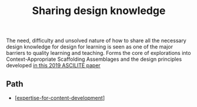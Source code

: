 ﻿---
backlinks:
- title: Sense
  url: /sense/sense.html
title: Sharing design knowledge
---
The need, difficulty and unsolved nature of how to share all the necessary design knowledge for design for learning is seen as one of the major barriers to quality learning and teaching. Forms the core of explorations into Context-Appropriate Scaffolding Assemblages and the design principles developed [in this 2019 ASCILITE paper](https://djon.es/blog/2019/11/28/how-to-share-design-knowledge-in-design-for-digital-learning/)

## Path

- [[expertise-for-content-development]]



[//begin]: # "Autogenerated link references for markdown compatibility"
[expertise-for-content-development]: expertise-for-content-development "Expertise for content development"
[//end]: # "Autogenerated link references"